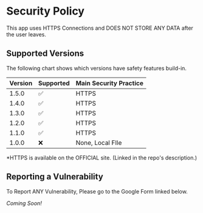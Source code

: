 # Security Policy

This app uses HTTPS Connections and DOES NOT STORE ANY DATA after the user leaves.

## Supported Versions

The following chart shows which versions have safety features build-in.

| Version | Supported          | Main Security Practice |
| ------- | ------------------ | ------------------ |
| 1.5.0   | :white_check_mark: | HTTPS |
| 1.4.0   | :white_check_mark: | HTTPS |
| 1.3.0   | :white_check_mark: | HTTPS |
| 1.2.0   | :white_check_mark: | HTTPS |
| 1.1.0   | :white_check_mark: | HTTPS |
| 1.0.0   | :x:                | None, Local FIle |

*HTTPS is available on the OFFICIAL site. (Linked in the repo's description.)

## Reporting a Vulnerability

To Report ANY Vulnerability, Please go to the Google Form linked below.

*Coming Soon!*
